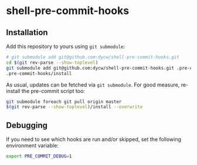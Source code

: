 # shell-pre-commit-hooks

## Installation

Add this repository to yours using `git submodule`:

```bash
# git submodule add git@github.com:dycw/shell-pre-commit-hooks.git
cd $(git rev-parse --show-toplevel)
git submodule add git@github.com:dycw/shell-pre-commit-hooks.git .pre-commit-hooks
.pre-commit-hooks/install
```

As usual, updates can be fetched via `git submodule`. For good measure, re-install the pre-commit script too:

```bash
git submodule foreach git pull origin master
$(git rev-parse --show-toplevel)/install --overwrite
```

## Debugging

If you need to see which hooks are run and/or skipped, set the following environment variable:

```bash
export PRE_COMMIT_DEBUG=1
```


